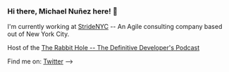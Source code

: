 ### Hi there, Michael Nuñez here! 👋


I'm currently working at [StrideNYC](https://www.stridenyc.com/) -- An Agile consulting company based out of New York City.

Host of the [The Rabbit Hole -- The Definitive Developer's Podcast](https://www.stridenyc.com/podcasts)

<!-- I currently volunteer for [The Knowledge House](https://www.theknowledgehouse.org/) once a week.
 -->
Find me on: [Twitter](https://twitter.com/googlemike) -->
</div>
<!--
**Mnunez903/Mnunez903** is a ✨ _special_ ✨ repository because its `README.md` (this file) appears on your GitHub profile.

<!-- Here are some ideas to get you started:

- 🔭 I’m currently working on ...
- 🌱 I’m currently learning ...
- 👯 I’m looking to collaborate on ...
- 🤔 I’m looking for help with ...
- 💬 Ask me about ...
- 📫 How to reach me: ...
- 😄 Pronouns: ...
- ⚡ Fun fact: ... -->

